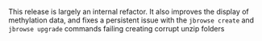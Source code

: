 This release is largely an internal refactor. It also improves the display of
methylation data, and fixes a persistent issue with the `jbrowse create` and
`jbrowse upgrade` commands failing creating corrupt unzip folders
